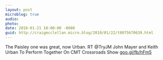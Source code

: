```yaml
---
layout: post
microblog: true
audio: 
photo: 
date: 2010-01-21 18:00:00 -0600
guid: http://craigmcclellan.micro.blog/2010/01/22/t8075670639.html
---
```

The Paisley one was great, now Urban. RT @TryJM John Mayer and Keith Urban To Perform Together On CMT Crossroads Show [goo.gl/fb/hFm5](http://goo.gl/fb/hFm5)
